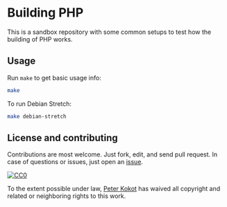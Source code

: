 # Building PHP

This is a sandbox repository with some common setups to test how the building of
PHP works.

## Usage

Run `make` to get basic usage info:

```bash
make
```

To run Debian Stretch:

```bash
make debian-stretch
```

## License and contributing

Contributions are most welcome. Just fork, edit, and send pull request. In case
of questions or issues, just open an [issue](https://github.com/petk/build-php/issues).

[![CC0](https://licensebuttons.net/p/zero/1.0/88x31.png)](https://creativecommons.org/publicdomain/zero/1.0/)

To the extent possible under law, [Peter Kokot](https://github.com/petk) has
waived all copyright and related or neighboring rights to this work.
